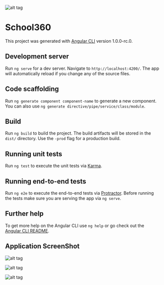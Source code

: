 ![alt tag](https://yt3.ggpht.com/-NXR_RPbtSBU/AAAAAAAAAAI/AAAAAAAAAAA/qsMT6VMwojU/s88-c-k-no/photo.jpg) 

# School360

This project was generated with [Angular CLI](https://github.com/angular/angular-cli) version 1.0.0-rc.0.

## Development server
Run `ng serve` for a dev server. Navigate to `http://localhost:4200/`. The app will automatically reload if you change any of the source files.

## Code scaffolding

Run `ng generate component component-name` to generate a new component. You can also use `ng generate directive/pipe/service/class/module`.

## Build

Run `ng build` to build the project. The build artifacts will be stored in the `dist/` directory. Use the `-prod` flag for a production build.

## Running unit tests

Run `ng test` to execute the unit tests via [Karma](https://karma-runner.github.io).

## Running end-to-end tests

Run `ng e2e` to execute the end-to-end tests via [Protractor](http://www.protractortest.org/).
Before running the tests make sure you are serving the app via `ng serve`.

## Further help

To get more help on the Angular CLI use `ng help` or go check out the [Angular CLI README](https://github.com/angular/angular-cli/blob/master/README.md).

## Application ScreenShot

![alt tag](https://github.com/SirajGadhia/School360/blob/master/S3601.PNG)

![alt tag](https://github.com/SirajGadhia/School360/blob/master/S3602.PNG)

![alt tag](https://github.com/SirajGadhia/School360/blob/master/S3603.PNG)


